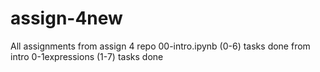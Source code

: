 # assign-4new
All assignments from assign 4 repo
00-intro.ipynb (0-6) tasks done from intro 
0-1expressions (1-7) tasks done 
